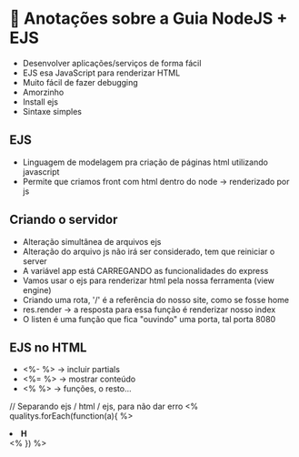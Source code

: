 # 🍄 Anotações sobre a Guia NodeJS + EJS

-   Desenvolver aplicações/serviços de forma fácil
-   EJS esa JavaScript para renderizar HTML
-   Muito fácil de fazer debugging
-   Amorzinho
-   Install ejs
-   Sintaxe simples

## EJS

- Linguagem de modelagem pra criação de páginas html utilizando javascript
- Permite que criamos front com html dentro do node -> renderizado por js

## Criando o servidor

- Alteração simultânea de arquivos ejs
- Alteração do arquivo js não irá ser considerado, tem que reiniciar o server
-   A variável app está CARREGANDO as funcionalidades do express
-   Vamos usar o ejs para renderizar html pela nossa ferramenta (view engine)
-   Criando uma rota, '/' é a referência do nosso site, como se fosse home
-   res.render -> a resposta para essa função é renderizar nosso index
-   O listen é uma função que fica "ouvindo" uma porta, tal porta 8080

## EJS no HTML

- <%- %> -> incluir partials
- <%= %> -> mostrar conteúdo
- <% %> -> funções, o resto...

// Separando ejs / html / ejs, para não dar erro
<% qualitys.forEach(function(a){ %>
    <li>
        <strong>H</strong>
    </li>
<% }) %>